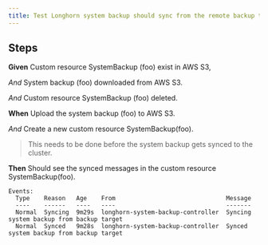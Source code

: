 ```yaml
---
title: Test Longhorn system backup should sync from the remote backup target
---
```


## Steps

**Given** Custom resource SystemBackup (foo) exist in AWS S3,

*And* System backup (foo) downloaded from AWS S3. 

*And* Custom resource SystemBackup (foo) deleted.

**When** Upload the system backup (foo) to AWS S3.

*And* Create a new custom resource SystemBackup(foo).
> This needs to be done before the system backup gets synced to the cluster.

**Then** Should see the synced messages in the custom resource SystemBackup(foo).
```
Events:
  Type    Reason   Age    From                               Message
  ----    ------   ----   ----                               -------
  Normal  Syncing  9m29s  longhorn-system-backup-controller  Syncing system backup from backup target
  Normal  Synced   9m28s  longhorn-system-backup-controller  Synced system backup from backup target
```
